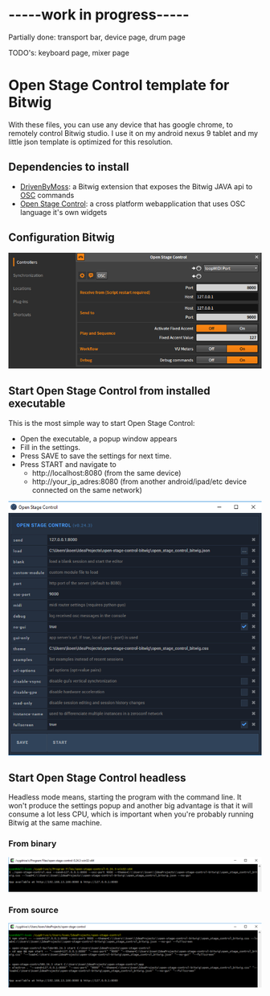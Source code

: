 # -----work in progress-----

Partially done: transport bar, device page, drum page

TODO's: keyboard page, mixer page

# Open Stage Control template for Bitwig
With these files, you can use any device that has google chrome, to remotely control Bitwig studio. 
I use it on my android nexus 9 tablet and my little json template is optimized for this resolution.

## Dependencies to install
- [DrivenByMoss](https://github.com/git-moss/DrivenByMoss/): a Bitwig extension that exposes the Bitwig JAVA api to [OSC](http://opensoundcontrol.org/) commands
- [Open Stage Control](https://github.com/jean-emmanuel/open-stage-control/): a cross platform webapplication that uses OSC language it's own widgets

## Configuration Bitwig
![Bitwig settings](img/bitwig_settings.png)

## Start Open Stage Control from installed executable
This is the most simple way to start Open Stage Control:
- Open the executable, a popup window appears
- Fill in the settings.
- Press SAVE to save the settings for next time.
- Press START and navigate to
    - http://localhost:8080 (from the same device)
    - http://your_ip_adres:8080 (from another android/ipad/etc device connected on the same network)

![Open Stage Control settings](img/open_stage_control_settings.png)

## Start Open Stage Control headless
Headless mode means, starting the program with the command line.
It won't produce the settings popup and another big advantage is that it will consume a lot less CPU, which is important when you're probably running Bitwig at the same machine.

### From binary
![Open Stage Control settings (headless)](img/open_stage_control_headless_from_binary.png)

### From source
![Open Stage Control settings (headless)](img/open_stage_control_headless_from_source.png)